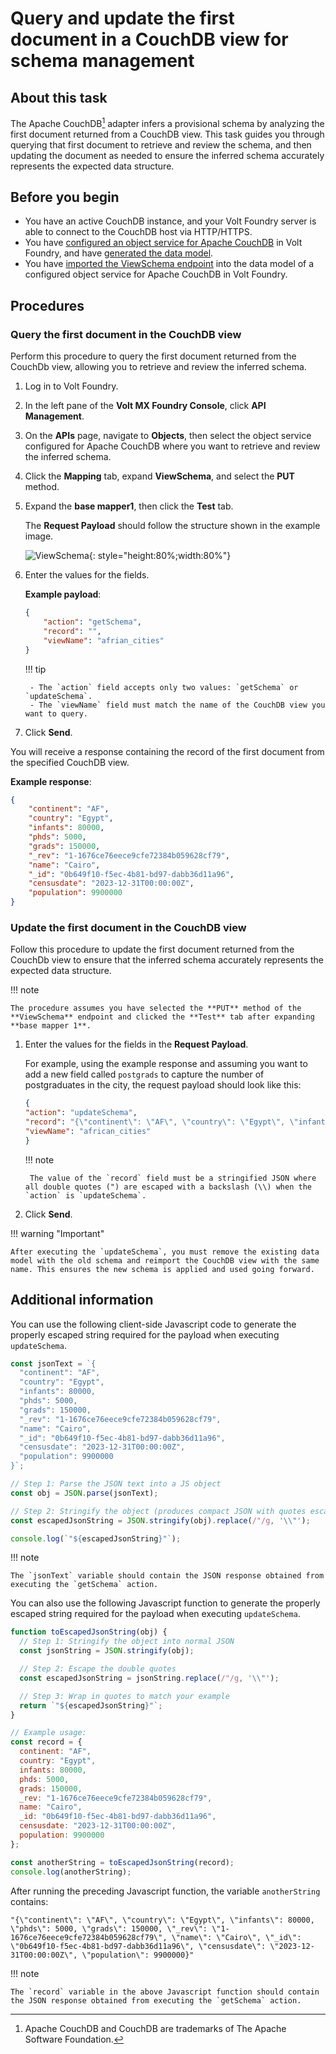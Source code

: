 # Query and update the first document in a CouchDB view for schema management

## About this task

The Apache CouchDB[^1] adapter infers a provisional schema by analyzing the first document returned from a CouchDB view. This task guides you through querying that first document to retrieve and review the schema, and then updating the document as needed to ensure the inferred schema accurately represents the expected data structure.

[^1]:Apache CouchDB and CouchDB are trademarks of The Apache Software Foundation.

## Before you begin

- You have an active CouchDB instance, and your Volt Foundry server is able to connect to the CouchDB host via HTTP/HTTPS.
- You have [configured an object service for Apache CouchDB](../../tutorials/couch.md#configure-an-object-service-for-apache-couchdb) in Volt Foundry, and have [generated the data model](../../tutorials/couch.md#generate-a-data-model).
- You have [imported the ViewSchema endpoint](imprtschema.md) into the data model of a configured object service for Apache CouchDB in Volt Foundry.

## Procedures

### Query the first document in the CouchDB view

Perform this procedure to query the first document returned from the CouchDb view, allowing you to retrieve and review the inferred schema.

1. Log in to Volt Foundry.
2. In the left pane of the **Volt MX Foundry Console**, click **API Management**.
3. On the **APIs** page, navigate to **Objects**, then select the object service configured for Apache CouchDB where you want to retrieve and review the inferred schema.
4. Click the **Mapping** tab, expand **ViewSchema**, and select the **PUT** method.
5. Expand the **base mapper1**, then click the **Test** tab.

    The **Request Payload** should follow the structure shown in the example image.

    ![ViewSchema](../../assets/images/couch13.png){: style="height:80%;width:80%"}

6. Enter the values for the fields.

    **Example payload**:

    ```json
    {
        "action": "getSchema",
        "record": "",
        "viewName": "afrian_cities"
    }
    ```

    !!! tip

        - The `action` field accepts only two values: `getSchema` or `updateSchema`.
        - The `viewName` field must match the name of the CouchDB view you want to query.

7. Click **Send**.

You will receive a response containing the record of the first document from the specified CouchDB view.

**Example response**:

```json
{
    "continent": "AF",
    "country": "Egypt",
    "infants": 80000,
    "phds": 5000,
    "grads": 150000,
    "_rev": "1-1676ce76eece9cfe72384b059628cf79",
    "name": "Cairo",
    "_id": "0b649f10-f5ec-4b81-bd97-dabb36d11a96",
    "censusdate": "2023-12-31T00:00:00Z",
    "population": 9900000
}
```

### Update the first document in the CouchDB view

Follow this procedure to update the first document returned from the CouchDb view to ensure that the inferred schema accurately represents the expected data structure.

!!! note

    The procedure assumes you have selected the **PUT** method of the **ViewSchema** endpoint and clicked the **Test** tab after expanding **base mapper 1**.

1. Enter the values for the fields in the **Request Payload**.

    For example, using the example response and assuming you want to add a new field called `postgrads` to capture the number of postgraduates in the city, the request payload should look like this:

    ```json
    {
    "action": "updateSchema",
    "record": "{\"continent\": \"AF\", \"country\": \"Egypt\", \"infants\": 80000, \"phds\": 5000, \"grads\": 150000, \"_rev\": \"1-1676ce76eece9cfe72384b059628cf79\", \"name\": \"Cairo\", \"_id\": \"0b649f10-f5ec-4b81-bd97-dabb36d11a96\", \"censusdate\": \"2023-12-31T00:00:00Z\", \"population\": 9900000, \"postgrads\": 500}",
    "viewName": "african_cities"
    }
    ```

    !!! note 

        The value of the `record` field must be a stringified JSON where all double quotes (") are escaped with a backslash (\\) when the `action` is `updateSchema`.

2. Click **Send**.

!!! warning "Important"

    After executing the `updateSchema`, you must remove the existing data model with the old schema and reimport the CouchDB view with the same name. This ensures the new schema is applied and used going forward.

## Additional information

You can use the following client-side Javascript code to generate the properly escaped string required for the payload when executing `updateSchema`.  

```javascript
const jsonText = `{
  "continent": "AF",
  "country": "Egypt",
  "infants": 80000,
  "phds": 5000,
  "grads": 150000,
  "_rev": "1-1676ce76eece9cfe72384b059628cf79",
  "name": "Cairo",
  "_id": "0b649f10-f5ec-4b81-bd97-dabb36d11a96",
  "censusdate": "2023-12-31T00:00:00Z",
  "population": 9900000
}`;

// Step 1: Parse the JSON text into a JS object
const obj = JSON.parse(jsonText);

// Step 2: Stringify the object (produces compact JSON with quotes escaped)
const escapedJsonString = JSON.stringify(obj).replace(/"/g, '\\"');

console.log(`"${escapedJsonString}"`);
```

!!! note

    The `jsonText` variable should contain the JSON response obtained from executing the `getSchema` action.

You can also use the following Javascript function to generate the properly escaped string required for the payload when executing `updateSchema`.  

```javascript
function toEscapedJsonString(obj) {
  // Step 1: Stringify the object into normal JSON
  const jsonString = JSON.stringify(obj);

  // Step 2: Escape the double quotes
  const escapedJsonString = jsonString.replace(/"/g, '\\"');

  // Step 3: Wrap in quotes to match your example
  return `"${escapedJsonString}"`;
}

// Example usage:
const record = {
  continent: "AF",
  country: "Egypt",
  infants: 80000,
  phds: 5000,
  grads: 150000,
  _rev: "1-1676ce76eece9cfe72384b059628cf79",
  name: "Cairo",
  _id: "0b649f10-f5ec-4b81-bd97-dabb36d11a96",
  censusdate: "2023-12-31T00:00:00Z",
  population: 9900000
};

const anotherString = toEscapedJsonString(record);
console.log(anotherString);
```

After running the preceding Javascript function, the variable `anotherString` contains:  

```text
"{\"continent\": \"AF\", \"country\": \"Egypt\", \"infants\": 80000, \"phds\": 5000, \"grads\": 150000, \"_rev\": \"1-1676ce76eece9cfe72384b059628cf79\", \"name\": \"Cairo\", \"_id\": \"0b649f10-f5ec-4b81-bd97-dabb36d11a96\", \"censusdate\": \"2023-12-31T00:00:00Z\", \"population\": 9900000}"
```

!!! note

    The `record` variable in the above Javascript function should contain the JSON response obtained from executing the `getSchema` action.
